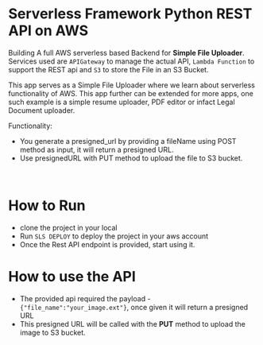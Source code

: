 <!--
title: 'AWS REST API to Upload a simple file S3 bucket using Python'
description: 'This Template will be used to create an REST API to upload a file in S3 bucket. It will be backed by a Lambda function which will upload the data in S3 Bucket. This S3 bucket will have the access policy for the Lambda function to PutObjects in it'
layout: Doc
framework: v4
platform: AWS
language: python
authorLink: 'https://github.com/Saatwik-Mehta'
authorName: 'Saatwik-Mehta'
authorAvatar: 'https://avatars.githubusercontent.com/u/80687021?v=4'
-->

# Serverless Framework Python REST API on AWS

Building A full AWS serverless based Backend for **Simple File Uploader**. Services used are `APIGateway` to manage the actual API, `Lambda Function` to support the REST api and `S3` to store the File in an S3 Bucket.

This app serves as a Simple File Uploader where we learn about serverless functionality of AWS. This app further can be extended for more apps, one such example is a simple resume uploader, PDF editor or infact Legal Document uploader.

Functionality:
- You generate a presigned_url by providing a fileName using POST method as input, it will return a presigned URL.
- Use presignedURL with PUT method to upload the file to S3 bucket.

<br>

# How to Run

- clone the project in your local
- Run `SLS DEPLOY` to deploy the project in your aws account
- Once the Rest API endpoint is provided, start using it.


# How to use the API

- The provided api required the payload - `{"file_name":"your_image.ext"}`, once given it will return a presigned URL
- This presigned URL will be called with the **PUT** method to upload the image to S3 bucket.